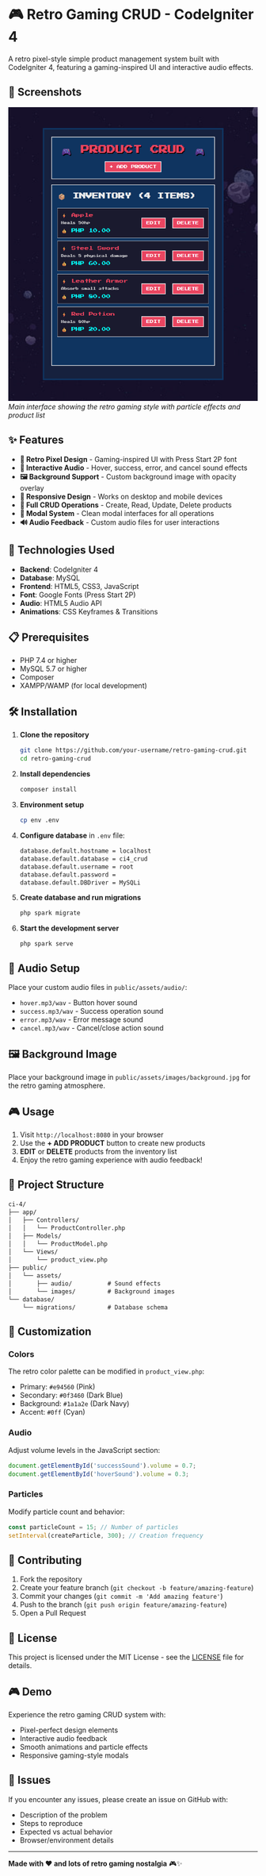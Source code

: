 # 🎮 Retro Gaming CRUD - CodeIgniter 4

A retro pixel-style simple product management system built with CodeIgniter 4, featuring a gaming-inspired UI and interactive audio effects.

## 📸 Screenshots

![Retro Gaming CRUD Interface](screenshots/main-interface.png)
*Main interface showing the retro gaming style with particle effects and product list*


## ✨ Features

- **🎨 Retro Pixel Design** - Gaming-inspired UI with Press Start 2P font
- **🎵 Interactive Audio** - Hover, success, error, and cancel sound effects
- **🖼️ Background Support** - Custom background image with opacity overlay
- **📱 Responsive Design** - Works on desktop and mobile devices
- **🔧 Full CRUD Operations** - Create, Read, Update, Delete products
- **🎯 Modal System** - Clean modal interfaces for all operations
- **🔊 Audio Feedback** - Custom audio files for user interactions

## 🚀 Technologies Used

- **Backend**: CodeIgniter 4
- **Database**: MySQL
- **Frontend**: HTML5, CSS3, JavaScript
- **Font**: Google Fonts (Press Start 2P)
- **Audio**: HTML5 Audio API
- **Animations**: CSS Keyframes & Transitions

## 📋 Prerequisites

- PHP 7.4 or higher
- MySQL 5.7 or higher
- Composer
- XAMPP/WAMP (for local development)

## 🛠️ Installation

1. **Clone the repository**
   ```bash
   git clone https://github.com/your-username/retro-gaming-crud.git
   cd retro-gaming-crud
   ```

2. **Install dependencies**
   ```bash
   composer install
   ```

3. **Environment setup**
   ```bash
   cp env .env
   ```

4. **Configure database** in `.env` file:
   ```
   database.default.hostname = localhost
   database.default.database = ci4_crud
   database.default.username = root
   database.default.password = 
   database.default.DBDriver = MySQLi
   ```

5. **Create database and run migrations**
   ```bash
   php spark migrate
   ```

6. **Start the development server**
   ```bash
   php spark serve
   ```

## 🎵 Audio Setup

Place your custom audio files in `public/assets/audio/`:
- `hover.mp3/wav` - Button hover sound
- `success.mp3/wav` - Success operation sound
- `error.mp3/wav` - Error message sound
- `cancel.mp3/wav` - Cancel/close action sound

## 🖼️ Background Image

Place your background image in `public/assets/images/background.jpg` for the retro gaming atmosphere.

## 🎮 Usage

1. Visit `http://localhost:8080` in your browser
2. Use the **+ ADD PRODUCT** button to create new products
3. **EDIT** or **DELETE** products from the inventory list
4. Enjoy the retro gaming experience with audio feedback!

## 📁 Project Structure

```
ci-4/
├── app/
│   ├── Controllers/
│   │   └── ProductController.php
│   ├── Models/
│   │   └── ProductModel.php
│   └── Views/
│       └── product_view.php
├── public/
│   └── assets/
│       ├── audio/          # Sound effects
│       └── images/         # Background images
└── database/
    └── migrations/         # Database schema
```

## 🎨 Customization

### Colors
The retro color palette can be modified in `product_view.php`:
- Primary: `#e94560` (Pink)
- Secondary: `#0f3460` (Dark Blue)
- Background: `#1a1a2e` (Dark Navy)
- Accent: `#0ff` (Cyan)

### Audio
Adjust volume levels in the JavaScript section:
```javascript
document.getElementById('successSound').volume = 0.7;
document.getElementById('hoverSound').volume = 0.3;
```

### Particles
Modify particle count and behavior:
```javascript
const particleCount = 15; // Number of particles
setInterval(createParticle, 300); // Creation frequency
```

## 🤝 Contributing

1. Fork the repository
2. Create your feature branch (`git checkout -b feature/amazing-feature`)
3. Commit your changes (`git commit -m 'Add amazing feature'`)
4. Push to the branch (`git push origin feature/amazing-feature`)
5. Open a Pull Request

## 📝 License

This project is licensed under the MIT License - see the [LICENSE](LICENSE) file for details.

## 🎮 Demo

Experience the retro gaming CRUD system with:
- Pixel-perfect design elements
- Interactive audio feedback
- Smooth animations and particle effects
- Responsive gaming-style modals

## 🐛 Issues

If you encounter any issues, please create an issue on GitHub with:
- Description of the problem
- Steps to reproduce
- Expected vs actual behavior
- Browser/environment details

---

**Made with ❤️ and lots of retro gaming nostalgia** 🎮✨
